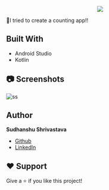 <p align="center">
  <img src="https://user-images.githubusercontent.com/116457422/199208068-1a071efa-741a-4646-918b-ef90a397bb4e.png" />
</p>
🍃I tried to create a counting app!!

## Built With

- Android Studio
- Kotlin

## 📷 Screenshots

![ss](https://user-images.githubusercontent.com/116457422/199210507-1c078dbb-de96-4e00-b057-33b9055151dc.png)

## Author

**Sudhanshu Shrivastava**

- [Github](https://github.com/SudhanshuShrivastava04)
- [LinkedIn](https://www.linkedin.com/in/sudhanshu-shrivastava-88853b246/)

## ❤️ Support

Give a ⭐️ if you like this project!
